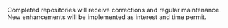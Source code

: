 Completed repositories will receive corrections and regular maintenance. New enhancements will be implemented as interest and time permit.
